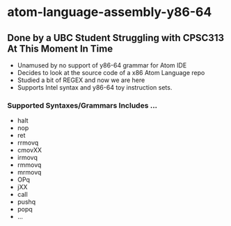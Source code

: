 # atom-language-assembly-y86-64
## Done by a UBC Student Struggling with CPSC313 At This Moment In Time 
* Unamused by no support of y86-64 grammar for Atom IDE
* Decides to look at the source code of a x86 Atom Language repo
* Studied a bit of REGEX and now we are here
* Supports Intel syntax and y86-64 toy instruction sets.

### Supported Syntaxes/Grammars Includes ...
* halt
* nop
* ret
* rrmovq
* cmovXX
* irmovq
* rmmovq
* mrmovq
* OPq
* jXX
* call
* pushq
* popq
* ...
